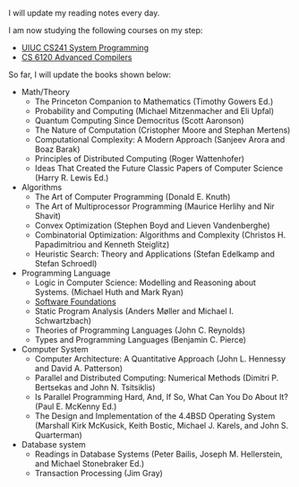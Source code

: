 I will update my reading notes every day. 

I am now studying the following courses on my step:

* [UIUC CS241 System Programming](http://cs241.cs.illinois.edu/coursebook/index.html)
* [CS 6120 Advanced Compilers](https://www.cs.cornell.edu/courses/cs6120/2020fa/)




So far, I will update the books shown below:

* Math/Theory
    * The Princeton Companion to Mathematics (Timothy Gowers Ed.)
    * Probability and Computing (Michael Mitzenmacher and Eli Upfal)
    * Quantum Computing Since Democritus (Scott Aaronson)
    * The Nature of Computation (Cristopher Moore and Stephan Mertens)
    * Computational Complexity: A Modern Approach (Sanjeev Arora and Boaz Barak)
    * Principles of Distributed Computing (Roger Wattenhofer)
    * Ideas That Created the Future Classic Papers of Computer Science (Harry R. Lewis Ed.)
* Algorithms
    * The Art of Computer Programming (Donald E. Knuth)
    * The Art of Multiprocessor Programming (Maurice Herlihy and Nir Shavit)
    * Convex Optimization (Stephen Boyd and Lieven Vandenberghe)
    * Combinatorial Optimization: Algorithms and Complexity (Christos H. Papadimitriou and Kenneth Steiglitz)
    * Heuristic Search: Theory and Applications (Stefan Edelkamp and Stefan Schroedl)
* Programming Language
    * Logic in Computer Science: Modelling and Reasoning about Systems. (Michael Huth and Mark Ryan)
    * [Software Foundations](https://softwarefoundations.cis.upenn.edu/) 
    * Static Program Analysis (Anders Møller and Michael I. Schwartzbach)
    * Theories of Programming Languages (John C. Reynolds)
    * Types and Programming Languages (Benjamin C. Pierce)
* Computer System
    * Computer Architecture: A Quantitative Approach (John L. Hennessy and David A. Patterson)
    * Parallel and Distributed Computing: Numerical Methods (Dimitri P. Bertsekas and John N. Tsitsiklis)
    * Is Parallel Programming Hard, And, If So, What Can You Do About It? (Paul E. McKenny Ed.)
    * The Design and Implementation of the 4.4BSD Operating System (Marshall Kirk McKusick, Keith Bostic, Michael J. Karels, and John S. Quarterman)
* Database system
    * Readings in Database Systems (Peter Bailis, Joseph M. Hellerstein, and Michael Stonebraker Ed.)
    * Transaction Processing (Jim Gray)

